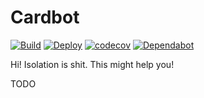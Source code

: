 # Cardbot

[![Build](https://github.com/ExiledNarwal28/cardbot/workflows/Build/badge.svg)](https://github.com/ExiledNarwal28/cardbot/actions?query=workflow%3ABuild)
[![Deploy](https://heroku-badge.herokuapp.com/?app=discord-cardbot)](https://dashboard.heroku.com/apps/discord-cardbot)
[![codecov](https://codecov.io/gh/ExiledNarwal28/cardbot/branch/master/graph/badge.svg?token=UTCU37LVR5)](https://codecov.io/gh/ExiledNarwal28/cardbot)
[![Dependabot](https://badgen.net/badge/Dependabot/enabled/green?icon=dependabot)](https://dependabot.com/)

Hi! Isolation is shit. This might help you!

TODO
